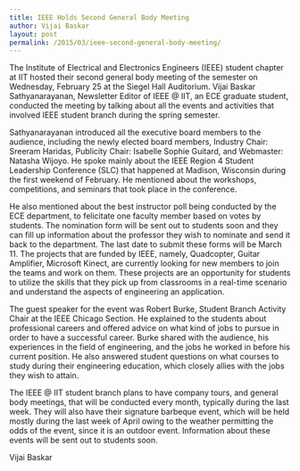 ```yaml
---
title: IEEE Holds Second General Body Meeting
author: Vijai Baskar
layout: post
permalink: /2015/03/ieee-second-general-body-meeting/
---
```


The Institute of Electrical and Electronics Engineers (IEEE) student chapter at IIT hosted their second general body meeting of the semester on Wednesday, February 25 at the Siegel Hall Auditorium. Vijai Baskar Sathyanarayanan, Newsletter Editor of IEEE @ IIT, an ECE graduate student, conducted the meeting by talking about all the events and activities that involved IEEE student branch during the spring semester.

Sathyanarayanan introduced all the executive board members to the audience, including the newly elected board members, Industry Chair: Sreeram Haridas, Publicity Chair: Isabelle Sophie Guitard, and Webmaster: Natasha Wijoyo.  He spoke mainly about the IEEE Region 4 Student Leadership Conference (SLC) that happened at Madison, Wisconsin during the first weekend of February. He mentioned about the workshops, competitions, and seminars that took place in the conference.

He also mentioned about the best instructor poll being conducted by the ECE department, to felicitate one faculty member based on votes by students. The nomination form will be sent out to students soon and they can fill up information about the professor they wish to nominate and send it back to the department. The last date to submit these forms will be March 11. The projects that are funded by IEEE, namely, Quadcopter, Guitar Amplifier, Microsoft Kinect, are currently looking for new members to join the teams and work on them. These projects are an opportunity for students to utilize the skills that they pick up from classrooms in a real-time scenario and understand the aspects of engineering an application.

The guest speaker for the event was Robert Burke, Student Branch Activity Chair at the IEEE Chicago Section. He explained to the students about professional careers and offered advice on what kind of jobs to pursue in order to have a successful career. Burke shared with the audience, his experiences in the field of engineering, and the jobs he worked in before his current position. He also answered student questions on what courses to study during their engineering education, which closely allies with the jobs they wish to attain.

The IEEE @ IIT student branch plans to have company tours, and general body meetings, that will be conducted every month, typically during the last week. They will also have their signature barbeque event, which will be held mostly during the last week of April owing to the weather permitting the odds of the event, since it is an outdoor event. Information about these events will be sent out to students soon.

Vijai Baskar
